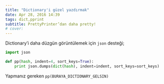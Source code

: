 ```yaml
---
title: "Dictionary'i güzel yazdırmak"
date: Apr 28, 2016 14:39
tags: dict,pprint
subtitle: PrettyPrinter’dan daha pretty!
# cover: 
---
```


Dictionary’i daha düzgün görüntülemek için `json` desteği;

```python
import json

def pp(hash, indent=4, sort_keys=True):
    print json.dumps(dict(hash), indent=indent, sort_keys=sort_keys)
```

Yapmanız gereken `pp(BURAYA_DICTIONARY_GELSIN)`